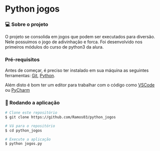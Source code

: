 # Python jogos

### 💻 Sobre o projeto

O projeto se consolida em jogos que podem ser executados para diversão. Nele possuimos o jogo de adivinhação e forca.
Foi desenvolvido nos primeiros módulos do curso de python3 da alura.

### Pré-requisitos

Antes de começar, é preciso ter instalado em sua máquina as seguintes ferramentas:
[Git](https://git-scm.com), [Python](https://www.python.org/).

Além disto é bom ter um editor para trabalhar com o código como [VSCode](https://code.visualstudio.com/) ou [PyCharm](https://www.jetbrains.com/pt-br/pycharm/download/#section=windows)

### 🎲 Rodando a aplicação

```bash
# Clone este repositório
$ git clone https://github.com/Ramos03/python_jogos

# Vá para o repositório
$ cd python_jogos

# Execute a aplicação
$ python jogos.py    

```